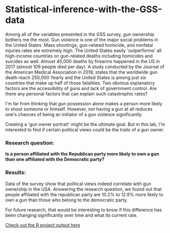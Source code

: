 # Statistical-inference-with-the-GSS-data

Among all of the variables presented in the GSS survey, gun ownership bothers me the most. Gun violence is one of the major social problems in the United States. Mass shootings, gun-related homicide, and nonfatal injuries rates are extremely high. The United States easily 'outperforms' all high-income countries on gun-related deaths including homicides and suicides as well. Almost 40,000 deaths by firearms happened in the US in 2017 (almost 109 people died per day). A study conducted by the Journal of the American Medical Association in 2018, states that the worldwide gun death reach 250,000 Yearly and the United States is among just six countries that make up half of those fatalities. Two obvious explanatory factors are the accessibility of guns and lack of government control. Are there any personal factors that can explain such catastrophic rates?

I'm far from thinking that gun possession alone makes a person more likely to shoot someone or himself. However, not having a gun at all reduces one's chances of being an initiator of a gun violence significantly. 

Creating a 'gun owner portrait' might be the ultimate goal. But in this lab, I'm interested to find if certain political views could be the traits of a gun owner. 

### Research question: 
**Is a person affiliated with the Republican party more likely to own a gun than one affiliated with the Democratic party?** 


### Results:

Data of the survey show that political views indeed correlate with gun ownership in the USA. Answering the research question, we found out that people affiliated with the republican party are 10.2% to 12.9% more likely to own a gun than those who belong to the democratic party. 

For future research, that would be interesting to know if this difference has been changing significantly over time and what its current rate. 



[Check out the R project output here](http://vkjet.github.io/Reps-vs-Dems-on-Gun-Ownership/stat_inf_project.html)

